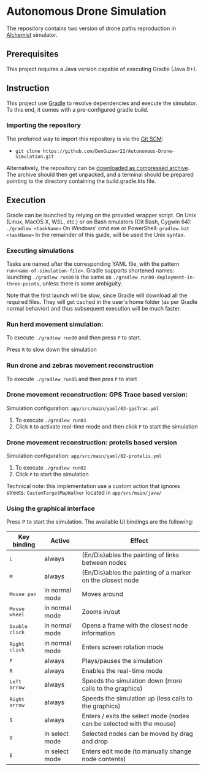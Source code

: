 # Autonomous Drone Simulation
The repository contains two version of drone paths reproduction in [Alchemist](https://github.com/AlchemistSimulator) simulator.

## Prerequisites
This project requires a Java version capable of executing Gradle (Java 8+).

## Instruction
This project use [Gradle](https://gradle.org) to resolve dependencies and execute the simulator. To this end, it comes with a pre-configured gradle build.

### Importing the repository
The preferred way to import this repository is via the [Git SCM](https://git-scm.com):
- `git clone https://github.com/DenGuzawr22/Autonomous-Drone-Simulation.git`

Alternatively, the repository can be [downloaded as compressed archive](https://github.com/DenGuzawr22/Autonomous-Drone-Simulation/archive/refs/heads/master.zip). The archive should then get unpacked, and a terminal should be prepared pointing to the directory containing the build.gradle.kts file.


## Execution
Gradle can be launched by relying on the provided wrapper script. On Unix (Linux, MacOS X, WSL, etc.) or on Bash emulators (Git Bash, Cygwin 64): `./gradlew <taskName>` On Windows' cmd.exe or PowerShell: `gradlew.bat <taskName>` In the remainder of this guide, will be used the Unix syntax.

### Executing simulations
Tasks are named after the corresponding YAML file, with the pattern `run<name-of-simulation-file>`. Gradle supports shortened names: launching `./gradlew run00` is the same as `./gradlew run00-deployment-in-three-points`, unless there is some ambiguity.

Note that the first launch will be slow, since Gradle will download all the required files. They will get cached in the user's home folder (as per Gradle normal behavior) and thus subsequent execution will be much faster.

### Run herd movement simulation:
To execute `./gradlew run00` and then press `P` to start.

Press `R` to slow down the simulation

### Run drone and zebras movement reconstruction
To execute `./gradlew run05` and then pres `P` to start

### Drone movement reconstruction: GPS Trace based version:
Simulation configuration: `app/src/main/yaml/03-gpsTrac.yml`    
1. To execute `./gradlew run03`
2. Click `R` to activate real-time mode and then click `P` to start the simulation

### Drone movement reconstruction: protelis based version

Simulation configuration: `app/src/main/yaml/02-protelis.yml`

1. To execute `./gradlew run02`
2. Click `P` to start the simulation


Technical note: this implementation use a custom action that ignores streets: `CustomTargetMapWalker` located in `app/src/main/java/`

### Using the graphical interface

Press <kbd>P</kbd> to start the simulation.
The available UI bindings are the following:

| Key binding             | Active         | Effect                                                                |
| ------------------------| -------------- | --------------------------------------------------------------------- |
| <kbd>L</kbd>            | always         | (En/Dis)ables the painting of links between nodes                     |
| <kbd>M</kbd>            | always         | (En/Dis)ables the painting of a marker on the closest node            |
| <kbd>Mouse pan</kbd>    | in normal mode | Moves around                                                          |
| <kbd>Mouse wheel</kbd>  | in normal mode | Zooms in/out                                                          |
| <kbd>Double click</kbd> | in normal mode | Opens a frame with the closest node information                       |
| <kbd>Right click</kbd>  | in normal mode | Enters screen rotation mode                                           |
| <kbd>P</kbd>            | always         | Plays/pauses the simulation                                           |
| <kbd>R</kbd>            | always         | Enables the real-time mode                                            |
| <kbd>Left arrow</kbd>   | always         | Speeds the simulation down (more calls to the graphics)               |
| <kbd>Right arrow</kbd>  | always         | Speeds the simulation up (less calls to the graphics)                 |
| <kbd>S</kbd>            | always         | Enters / exits the select mode (nodes can be selected with the mouse) |
| <kbd>O</kbd>            | in select mode | Selected nodes can be moved by drag and drop                          |
| <kbd>E</kbd>            | in select mode | Enters edit mode (to manually change node contents)                   |
